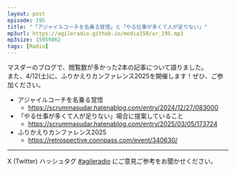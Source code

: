 ```yaml
---
layout: post
episode: 195
title: "「アジャイルコーチを名乗る覚悟」と「やる仕事が多くて人が足りない」"
mp3url: https://agileradio.github.io/media150/ar_195.mp3
mp3size: 15959062
tags: [Radio]
---
```


マスダーのブログで、閲覧数が多かった2本の記事について語りました。  
また、4/12(土)に、ふりかえりカンファレンス2025を開催します！ぜひ、ご参加ください。

- アジャイルコーチを名乗る覚悟
  - <https://scrummasudar.hatenablog.com/entry/2024/12/27/083000>
- 「やる仕事が多くて人が足りない」場合に提案していること
  - <https://scrummasudar.hatenablog.com/entry/2025/03/05/173724>
- ふりかえりカンファレンス2025
  - <https://retrospective.connpass.com/event/340630/>

---

X (Twitter) ハッシュタグ [#agileradio](https://twitter.com/intent/tweet?hashtags=agileradio) にご意見ご参考をお聞かせください。
